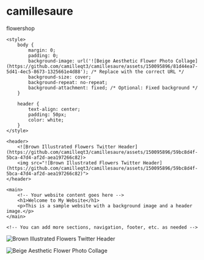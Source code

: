# camillesaure
flowershop

<!DOCTYPE html>
<html lang="en">

<head>
    <meta charset="UTF-8">
    <meta name="viewport" content="width=device-width, initial-scale=1.0">
    <title>Your Website Title</title>

    <style>
        body {
            margin: 0;
            padding: 0;
            background-image: url('![Beige Aesthetic Flower Photo Collage](https://github.com/camilleqt3/camillesaure/assets/150095896/81d44ea7-5d41-4ec5-8673-1325661e4d88'); /* Replace with the correct URL */
            background-size: cover;
            background-repeat: no-repeat;
            background-attachment: fixed; /* Optional: Fixed background */
        }

        header {
            text-align: center;
            padding: 50px;
            color: white;
        }
    </style>
</head>

<body>

    <header>
        <![Brown Illustrated Flowers Twitter Header](https://github.com/camilleqt3/camillesaure/assets/150095896/59bc8d4f-5bca-47d4-af2d-aea197266c82)>
        <img src="![Brown Illustrated Flowers Twitter Header](https://github.com/camilleqt3/camillesaure/assets/150095896/59bc8d4f-5bca-47d4-af2d-aea197266c82)">
    </header>

    <main>
        <!-- Your website content goes here -->
        <h1>Welcome to My Website</h1>
        <p>This is a sample website with a background image and a header image.</p>
    </main>

    <!-- You can add more sections, navigation, footer, etc. as needed -->

</body>

</html>

![Brown Illustrated Flowers Twitter Header](https://github.com/camilleqt3/camillesaure/assets/150095896/59bc8d4f-5bca-47d4-af2d-aea197266c82)

![Beige Aesthetic Flower Photo Collage](https://github.com/camilleqt3/camillesaure/assets/150095896/81d44ea7-5d41-4ec5-8673-1325661e4d88)

